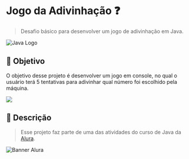 
# Jogo da Adivinhação ❓

> Desafio básico para desenvolver um jogo de adivinhação em Java.

![Java Logo](https://blog.geekhunter.com.br/wp-content/uploads/2020/07/pngwing.com_.png)
## 🎯 Objetivo 

O objetivo desse projeto é desenvolver um jogo em console, no qual o usuário terá 5 tentativas para adivinhar qual número foi escolhido pela máquina.

![](https://media.discordapp.net/attachments/1118178250418573376/1213984244435517471/image.png?ex=65f775ee&is=65e500ee&hm=f27936977acb760ed6716edf9a5163f832c82f6a0f118fe76b492f1b7d79857d&=&format=webp&quality=lossless&width=483&height=109)
## 📝 Descrição

> Esse projeto faz parte de uma das atividades do curso de Java da [Alura](https://www.alura.com.br/).

![Banner Alura](https://alura.com.br/artigos/assets/alura-valores-empresa-escola-tecnologia/alura-valores-empresa-escola-tecnologia.png)

